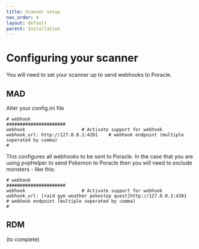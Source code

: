 ```yaml
---
title: Scanner setup
nav_order: 4
layout: default
parent: Installation
---
```


# Configuring your scanner

You will need to set your scanner up to send webhooks to Poracle.

## MAD

Alter your config.ini file

```
# webhook
######################
webhook                     # Activate support for webhook
webhook_url: http://127.0.0.1:4201    # webhook endpoint (multiple seperated by comma)
#
```

This configures all webhooks to be sent to Poracle.  In the case that you are
using pvpHelper to send Pokemon to Poracle then you will need to exclude monsters - like this:

```
# webhook
######################
webhook                     # Activate support for webhook
webhook_url: [raid gym weather pokestop quest]http://127.0.0.1:4201             # webhook endpoint (multiple seperated by comma)
#
```

## RDM

(to complete)
